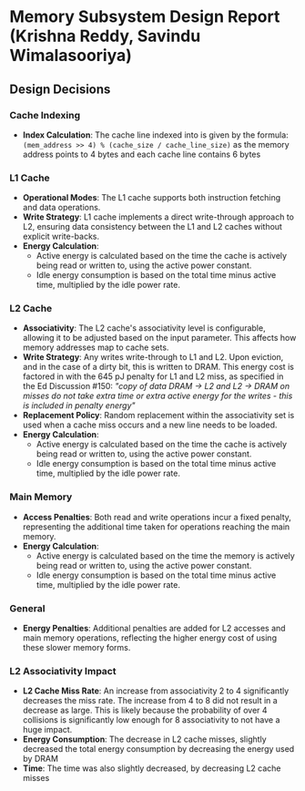 # Memory Subsystem Design Report (Krishna Reddy, Savindu Wimalasooriya)

## Design Decisions

### Cache Indexing
- **Index Calculation**: The cache line indexed into is given by the formula: `(mem_address >> 4) % (cache_size / cache_line_size)` as the memory address points to 4 bytes and each cache line contains 6 bytes

### L1 Cache
- **Operational Modes**: The L1 cache supports both instruction fetching and data operations.
- **Write Strategy**: L1 cache implements a direct write-through approach to L2, ensuring data consistency between the L1 and L2 caches without explicit write-backs.
- **Energy Calculation**:
  - Active energy is calculated based on the time the cache is actively being read or written to, using the active power constant.
  - Idle energy consumption is based on the total time minus active time, multiplied by the idle power rate.

### L2 Cache
- **Associativity**: The L2 cache's associativity level is configurable, allowing it to be adjusted based on the input parameter. This affects how memory addresses map to cache sets.
- **Write Strategy**: Any writes write-through to L1 and L2. Upon eviction, and in the case of a dirty bit, this is written to DRAM. This energy cost is factored in with the 645 pJ penalty for L1 and L2 miss, as specified in the Ed Discussion #150: _"copy of data DRAM -> L2 and L2 -> DRAM on misses do not take extra time or extra active energy for the writes - this is included in penalty energy"_
- **Replacement Policy**: Random replacement within the associativity set is used when a cache miss occurs and a new line needs to be loaded.
- **Energy Calculation**:
  - Active energy is calculated based on the time the cache is actively being read or written to, using the active power constant.
  - Idle energy consumption is based on the total time minus active time, multiplied by the idle power rate.

### Main Memory
- **Access Penalties**: Both read and write operations incur a fixed penalty, representing the additional time taken for operations reaching the main memory.
- **Energy Calculation**:
  - Active energy is calculated based on the time the memory is actively being read or written to, using the active power constant.
  - Idle energy consumption is based on the total time minus active time, multiplied by the idle power rate.

### General
- **Energy Penalties**: Additional penalties are added for L2 accesses and main memory operations, reflecting the higher energy cost of using these slower memory forms.

### L2 Associativity Impact
- **L2 Cache Miss Rate**: An increase from associativity 2 to 4 significantly decreases the miss rate. The increase from 4 to 8 did not result in a decrease as large. This is likely because the probability of over 4 collisions is significantly low enough for 8 associativity to not have a huge impact.
- **Energy Consumption**: The decrease in L2 cache misses, slightly decreased the total energy consumption by decreasing the energy used by DRAM
- **Time**: The time was also slightly decreased, by decreasing L2 cache misses

